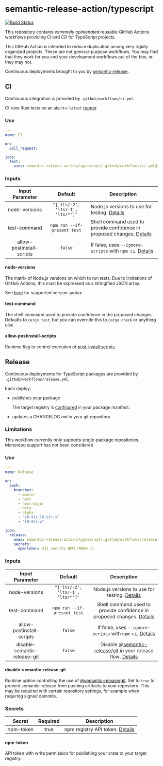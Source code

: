 # semantic-release-action/typescript

[![Build Status]](https://github.com/semantic-release-action/typescript/actions/workflows/host_release.yml)

[build status]: https://github.com/semantic-release-action/typescript/actions/workflows/host_release.yml/badge.svg?event=push

This repository contains _extremely opinionated_ reusable GitHub Actions workflows providing CI and CD for TypeScript projects.

This GitHub Action is intended to reduce duplication among very rigidly organized projects.
These are not general-purpose workflows.
You may find that they work for you and your development workflows out of the box, or they may not.

Continuous deployments brought to you by [semantic-release].

[semantic-release]: https://github.com/semantic-release/semantic-release

## CI

Continuous integration is provided by `.github/workflows/ci.yml`.

CI runs Rust tests on an `ubuntu-latest` [runner].

[runner]: https://docs.github.com/en/actions/using-github-hosted-runners/about-github-hosted-runners#supported-runners-and-hardware-resources

### Use

```yaml
---
name: CI

on:
  pull_request:

jobs:
  test:
    uses: semantic-release-action/typescript/.github/workflows/ci.yml@v3
```

### Inputs

|      Input Parameter      |              Default              | Description                                                                            |
| :-----------------------: | :-------------------------------: | -------------------------------------------------------------------------------------- |
|       node-versions       | `"['lts/-2', 'lts/-1', 'lts/*']"` | Node.js versions to use for testing. [Details](#toolchain)                             |
|       test-command        |    `npm run --if-present test`    | Shell command used to provide confidence in proposed changes. [Details](#test-command) |
| allow-postinstall-scripts |              `false`              | If false, uses `--ignore-scripts` with `npm ci`. [Details](#allow-postinstall-scripts) |

#### node-versions

The matrix of Node.js versions on which to run tests.
Due to limitations of GitHub Actions, this must be expressed as a stringified JSON array.

See [here] for supported version syntax.

[here]: https://github.com/actions/setup-node#supported-version-syntax

#### test-command

The shell command used to provide confidence in the proposed changes.
Defaults to `cargo test`, but you can override this to `cargo check` or anything else.

#### allow-postinstall-scripts

Runtime flag to control execution of [post-install scripts].

[post-install scripts]: https://docs.npmjs.com/cli/v9/commands/npm-ci?v=true#ignore-scripts

## Release

Continuous deployments for TypeScript packages are provided by `.github/workflows/release.yml`.

Each deploy:

- publishes your package

  The target registry is [configured] in your package manifest.

- updates a CHANGELOG.md in your git repository

[configured]: https://docs.npmjs.com/cli/v9/commands/npm-publish#configuration

### Limitations

This workflow currently only supports single-package repositories.
Monorepo support has not been considered.

### Use

```yaml
---
name: Release

on:
  push:
    branches:
      - master
      - next
      - next-major
      - beta
      - alpha
      - "[0-9]+.[0-9]+.x"
      - "[0-9]+.x"

jobs:
  release:
    uses: semantic-release-action/typescript/.github/workflows/release.yml@v3
    secrets:
      npm-token: ${{ secrets.NPM_TOKEN }}
```

### Inputs

|       Input Parameter        |              Default              |                                          Description                                           |
| :--------------------------: | :-------------------------------: | :--------------------------------------------------------------------------------------------: |
|        node-versions         | `"['lts/-2', 'lts/-1', 'lts/*']"` |                   Node.js versions to use for testing. [Details](#toolchain)                   |
|         test-command         |    `npm run --if-present test`    |     Shell command used to provide confidence in proposed changes. [Details](#test-command)     |
|  allow-postinstall-scripts   |              `false`              |     If false, uses `--ignore-scripts` with `npm ci`. [Details](#allow-postinstall-scripts)     |
| disable-semantic-release-git |              `false`              | Disable [@semantic-release/git] in your release flow. [Details](#disable-semantic-release-git) |

#### disable-semantic-release-git

Runtime option controlling the use of [@semantic-release/git].
Set to `true` to prevent semantic-release from pushing artifacts to your repository.
This may be required with certain repository settings, for example when requiring signed commits.

[@semantic-release/git]: https://github.com/semantic-release/git

### Secrets

|  Secret   | Required | Description                                   |
| :-------: | :------: | --------------------------------------------- |
| npm-token |   true   | npm registry API token. [Details](#npm-token) |

#### npm-token

API token with write permission for publishing your crate to your target registry.
